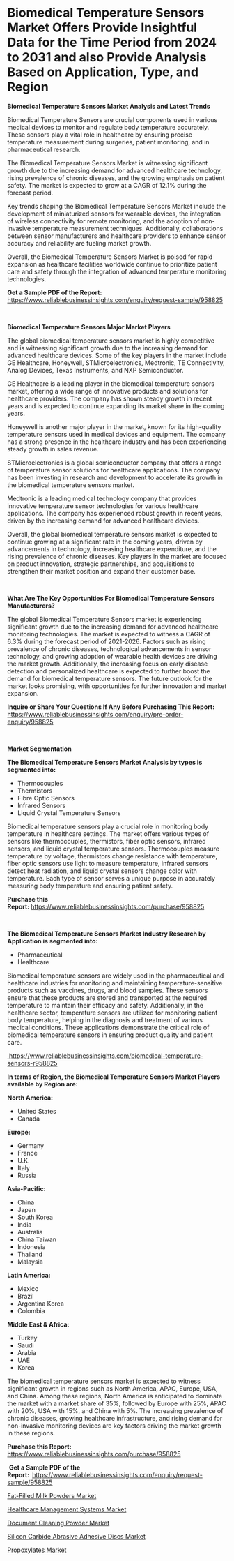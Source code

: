 <p><h1>Biomedical Temperature Sensors Market Offers Provide Insightful Data for the Time Period from 2024 to 2031 and also Provide Analysis Based on Application, Type, and Region</h1></p><p><strong>Biomedical Temperature Sensors Market Analysis and Latest Trends</strong></p>
<p><p>Biomedical Temperature Sensors are crucial components used in various medical devices to monitor and regulate body temperature accurately. These sensors play a vital role in healthcare by ensuring precise temperature measurement during surgeries, patient monitoring, and in pharmaceutical research.</p><p>The Biomedical Temperature Sensors Market is witnessing significant growth due to the increasing demand for advanced healthcare technology, rising prevalence of chronic diseases, and the growing emphasis on patient safety. The market is expected to grow at a CAGR of 12.1% during the forecast period.</p><p>Key trends shaping the Biomedical Temperature Sensors Market include the development of miniaturized sensors for wearable devices, the integration of wireless connectivity for remote monitoring, and the adoption of non-invasive temperature measurement techniques. Additionally, collaborations between sensor manufacturers and healthcare providers to enhance sensor accuracy and reliability are fueling market growth.</p><p>Overall, the Biomedical Temperature Sensors Market is poised for rapid expansion as healthcare facilities worldwide continue to prioritize patient care and safety through the integration of advanced temperature monitoring technologies.</p></p>
<p><strong>Get a Sample PDF of the Report:&nbsp;</strong> <a href="https://www.reliablebusinessinsights.com/enquiry/request-sample/958825">https://www.reliablebusinessinsights.com/enquiry/request-sample/958825</a></p>
<p>&nbsp;</p>
<p><strong>Biomedical Temperature Sensors Major Market Players</strong></p>
<p><p>The global biomedical temperature sensors market is highly competitive and is witnessing significant growth due to the increasing demand for advanced healthcare devices. Some of the key players in the market include GE Healthcare, Honeywell, STMicroelectronics, Medtronic, TE Connectivity, Analog Devices, Texas Instruments, and NXP Semiconductor.</p><p>GE Healthcare is a leading player in the biomedical temperature sensors market, offering a wide range of innovative products and solutions for healthcare providers. The company has shown steady growth in recent years and is expected to continue expanding its market share in the coming years.</p><p>Honeywell is another major player in the market, known for its high-quality temperature sensors used in medical devices and equipment. The company has a strong presence in the healthcare industry and has been experiencing steady growth in sales revenue.</p><p>STMicroelectronics is a global semiconductor company that offers a range of temperature sensor solutions for healthcare applications. The company has been investing in research and development to accelerate its growth in the biomedical temperature sensors market.</p><p>Medtronic is a leading medical technology company that provides innovative temperature sensor technologies for various healthcare applications. The company has experienced robust growth in recent years, driven by the increasing demand for advanced healthcare devices.</p><p>Overall, the global biomedical temperature sensors market is expected to continue growing at a significant rate in the coming years, driven by advancements in technology, increasing healthcare expenditure, and the rising prevalence of chronic diseases. Key players in the market are focused on product innovation, strategic partnerships, and acquisitions to strengthen their market position and expand their customer base.</p></p>
<p>&nbsp;</p>
<p><strong>What Are The Key Opportunities For Biomedical Temperature Sensors Manufacturers?</strong></p>
<p><p>The global Biomedical Temperature Sensors market is experiencing significant growth due to the increasing demand for advanced healthcare monitoring technologies. The market is expected to witness a CAGR of 6.3% during the forecast period of 2021-2026. Factors such as rising prevalence of chronic diseases, technological advancements in sensor technology, and growing adoption of wearable health devices are driving the market growth. Additionally, the increasing focus on early disease detection and personalized healthcare is expected to further boost the demand for biomedical temperature sensors. The future outlook for the market looks promising, with opportunities for further innovation and market expansion.</p></p>
<p><strong>Inquire or Share Your Questions If Any Before Purchasing This Report:</strong> <a href="https://www.reliablebusinessinsights.com/enquiry/pre-order-enquiry/958825">https://www.reliablebusinessinsights.com/enquiry/pre-order-enquiry/958825</a></p>
<p>&nbsp;</p>
<p><strong>Market Segmentation</strong></p>
<p><strong>The Biomedical Temperature Sensors Market Analysis by types is segmented into:</strong></p>
<p><ul><li>Thermocouples</li><li>Thermistors</li><li>Fibre Optic Sensors</li><li>Infrared Sensors</li><li>Liquid Crystal Temperature Sensors</li></ul></p>
<p><p>Biomedical temperature sensors play a crucial role in monitoring body temperature in healthcare settings. The market offers various types of sensors like thermocouples, thermistors, fiber optic sensors, infrared sensors, and liquid crystal temperature sensors. Thermocouples measure temperature by voltage, thermistors change resistance with temperature, fiber optic sensors use light to measure temperature, infrared sensors detect heat radiation, and liquid crystal sensors change color with temperature. Each type of sensor serves a unique purpose in accurately measuring body temperature and ensuring patient safety.</p></p>
<p><strong>Purchase this Report:&nbsp;</strong><a href="https://www.reliablebusinessinsights.com/purchase/958825">https://www.reliablebusinessinsights.com/purchase/958825</a></p>
<p>&nbsp;</p>
<p><strong>The Biomedical Temperature Sensors Market Industry Research by Application is segmented into:</strong></p>
<p><ul><li>Pharmaceutical</li><li>Healthcare</li></ul></p>
<p><p>Biomedical temperature sensors are widely used in the pharmaceutical and healthcare industries for monitoring and maintaining temperature-sensitive products such as vaccines, drugs, and blood samples. These sensors ensure that these products are stored and transported at the required temperature to maintain their efficacy and safety. Additionally, in the healthcare sector, temperature sensors are utilized for monitoring patient body temperature, helping in the diagnosis and treatment of various medical conditions. These applications demonstrate the critical role of biomedical temperature sensors in ensuring product quality and patient care.</p></p>
<p><a href="https://www.reliablebusinessinsights.com/biomedical-temperature-sensors-r958825">&nbsp;https://www.reliablebusinessinsights.com/biomedical-temperature-sensors-r958825</a></p>
<p><strong>In terms of Region, the Biomedical Temperature Sensors Market Players available by Region are:</strong></p>
<p>
    <p> <strong> North America: </strong>
        <ul>
            <li>United States</li>
            <li>Canada</li>
        </ul>
        </p> 
    <p> <strong> Europe: </strong>
        <ul>
            <li>Germany</li>
            <li>France</li>
            <li>U.K.</li>
            <li>Italy</li>
            <li>Russia</li>
        </ul>
        </p> 
    <p> <strong> Asia-Pacific: </strong>
        <ul>
            <li>China</li>
            <li>Japan</li>
            <li>South Korea</li>
            <li>India</li>
            <li>Australia</li>
            <li>China Taiwan</li>
            <li>Indonesia</li>
            <li>Thailand</li>
            <li>Malaysia</li>
        </ul>
        </p> 
    <p> <strong> Latin America: </strong>
        <ul>
            <li>Mexico</li>
            <li>Brazil</li>
            <li>Argentina Korea</li>
            <li>Colombia</li>
        </ul>
        </p> 
    <p> <strong> Middle East & Africa: </strong>
        <ul>
            <li>Turkey</li>
            <li>Saudi</li>
            <li>Arabia</li>
            <li>UAE</li>
            <li>Korea</li>
        </ul>
    </p>
    </p>
<p><p>The biomedical temperature sensors market is expected to witness significant growth in regions such as North America, APAC, Europe, USA, and China. Among these regions, North America is anticipated to dominate the market with a market share of 35%, followed by Europe with 25%, APAC with 20%, USA with 15%, and China with 5%. The increasing prevalence of chronic diseases, growing healthcare infrastructure, and rising demand for non-invasive monitoring devices are key factors driving the market growth in these regions.</p></p>
<p><strong>Purchase this Report: </strong><a href="https://www.reliablebusinessinsights.com/purchase/958825">https://www.reliablebusinessinsights.com/purchase/958825</a></p>
<p>&nbsp;<strong>Get a Sample PDF of the Report:&nbsp;&nbsp;</strong><a href="https://www.reliablebusinessinsights.com/enquiry/request-sample/958825">https://www.reliablebusinessinsights.com/enquiry/request-sample/958825</a></p>
<p><strong></strong></p>
<p><p><a href="https://github.com/VincentButlerjXXf/Market-Research-Report-List-1/blob/main/fat-filled-milk-powders-market.md">Fat-Filled Milk Powders Market</a></p><p><a href="https://issuu.com/reportprime-2/docs/healthcare-management-systems-market-size-2030.ppt">Healthcare Management Systems Market</a></p><p><a href="https://medium.com/@richard.james09789/insights-into-the-document-cleaning-powder-market-size-which-is-expanding-with-a-8-5-0a54f880ddcb">Document Cleaning Powder Market</a></p><p><a href="https://github.com/BurtonGALEN/Market-Research-Report-List-1/blob/main/silicon-carbide-abrasive-adhesive-discs-market.md">Silicon Carbide Abrasive Adhesive Discs Market</a></p><p><a href="https://medium.com/@rebecca.smith5467/insights-into-the-propoxylates-industry-market-financial-status-market-size-and-revenue-analysis-e650e6aa5979">Propoxylates Market</a></p></p>